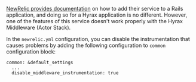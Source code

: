 [NewRelic provides documentation](https://docs.newrelic.com/docs/agents/ruby-agent/installation/install-new-relic-ruby-agent) on how to add their service to a Rails application, and doing so for a Hyrax application is no different. However, one of the features of this service doesn't work properly with the Hyrax Middleware (Actor Stack). 

In the `newrelic.yml` configuration, you can disable the instrumentation that causes problems by adding the following configuration to `common` configuration block:

```
common: &default_settings
  ...
  disable_middleware_instrumentation: true
```